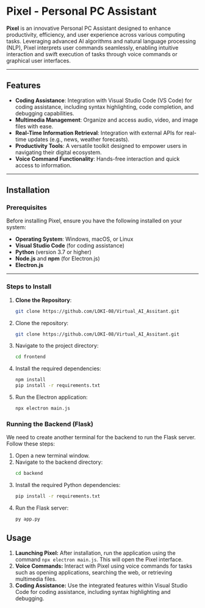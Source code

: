 # Pixel - Personal PC Assistant

**Pixel** is an innovative Personal PC Assistant designed to enhance productivity, efficiency, and user experience across various computing tasks. Leveraging advanced AI algorithms and natural language processing (NLP), Pixel interprets user commands seamlessly, enabling intuitive interaction and swift execution of tasks through voice commands or graphical user interfaces.

---

## Features
- **Coding Assistance**: Integration with Visual Studio Code (VS Code) for coding assistance, including syntax highlighting, code completion, and debugging capabilities.
- **Multimedia Management**: Organize and access audio, video, and image files with ease.
- **Real-Time Information Retrieval**: Integration with external APIs for real-time updates (e.g., news, weather forecasts).
- **Productivity Tools**: A versatile toolkit designed to empower users in navigating their digital ecosystem.
- **Voice Command Functionality**: Hands-free interaction and quick access to information.

---

## Installation

### Prerequisites
Before installing Pixel, ensure you have the following installed on your system:
- **Operating System**: Windows, macOS, or Linux
- **Visual Studio Code** (for coding assistance)
- **Python** (version 3.7 or higher)
- **Node.js** and **npm** (for Electron.js)
- **Electron.js**

---

### Steps to Install

1. **Clone the Repository**:
   ```bash
   git clone https://github.com/LOKI-08/Virtual_AI_Assitant.git

1. Clone the repository:
    ```bash
    git clone https://github.com/LOKI-08/Virtual_AI_Assitant.git
    ```
2. Navigate to the project directory:
    ```bash
    cd frontend
    ```
3. Install the required dependencies:
    ```bash
    npm install
    pip install -r requirements.txt
    ```
4. Run the Electron application:
    ```bash
    npx electron main.js
    ```

### Running the Backend (Flask)

We need to create another terminal for the backend to run the Flask server. Follow these steps:

1. Open a new terminal window.
2. Navigate to the backend directory:
    ```bash
    cd backend
    ```
3. Install the required Python dependencies:
    ```bash
    pip install -r requirements.txt
    ```
4. Run the Flask server:
    ```bash
    py app.py
    ```

## Usage

1. **Launching Pixel:** After installation, run the application using the command `npx electron main.js`. This will open the Pixel interface.
2. **Voice Commands:** Interact with Pixel using voice commands for tasks such as opening applications, searching the web, or retrieving multimedia files.
3. **Coding Assistance:** Use the integrated features within Visual Studio Code for coding assistance, including syntax highlighting and debugging.

